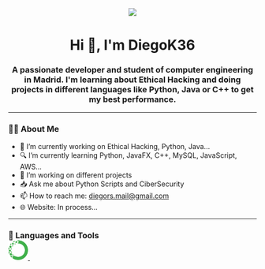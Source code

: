 <div id="header" align="center">
  <img src="https://media1.giphy.com/media/077i6AULCXc0FKTj9s/giphy.gif" width="200" />
  <h1 align="center">Hi 👋, I'm DiegoK36
  <h3 align="center">A passionate developer and student of computer engineering in Madrid. I'm learning about Ethical Hacking and doing projects in different languages like Python, Java or C++ to get my best performance.
    </div>

---
### 👨‍💻 About Me

- 📌 I’m currently working on Ethical Hacking, Python, Java...
- 🔍 I’m currently learning Python, JavaFX, C++, MySQL, JavaScript, AWS...
- 💼 I’m working on different projects
- 📥 Ask me about Python Scripts and CiberSecurity
- 📫 How to reach me: diegors.mail@gmail.com
- 🌐 Website: In process...

---
<div align="left">
  <h3>🔨 Languages and Tools
  <div>
  <a href="https://anaconda.org/" target="blank"><img src="https://github.com/devicons/devicon/blob/master/icons/anaconda/anaconda-original.svg" title="Anaconda" alt="Anaconda" width="40" height="40"/>&nbsp;

